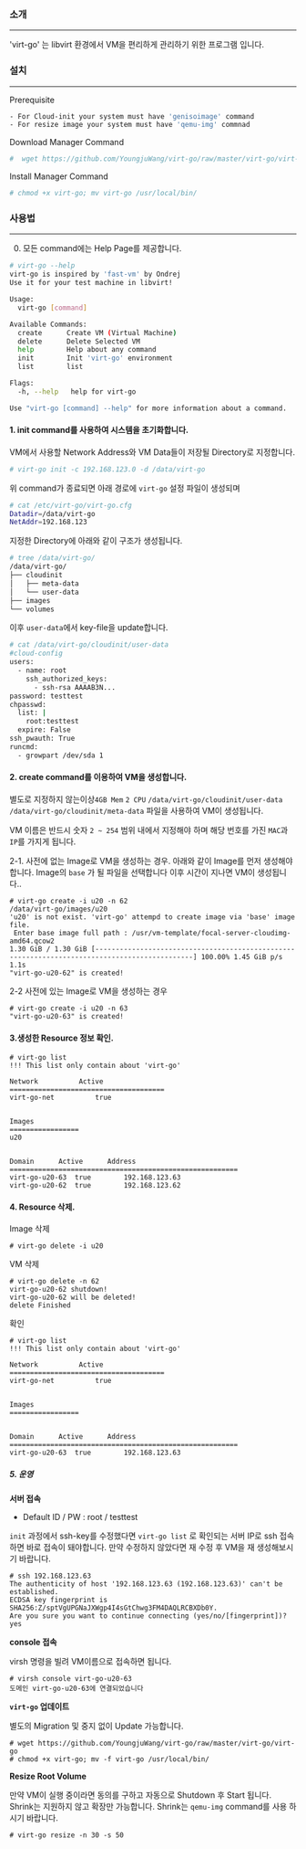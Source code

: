 ### 소개
---

'virt-go' 는 libvirt 환경에서 VM을 편리하게 관리하기 위한 프로그램 입니다.


### 설치
---


Prerequisite
```bash
- For Cloud-init your system must have 'genisoimage' command
- For resize image your system must have 'qemu-img' commnad
```


Download Manager Command
```bash
#  wget https://github.com/YoungjuWang/virt-go/raw/master/virt-go/virt-go
```


Install Manager Command
```bash
# chmod +x virt-go; mv virt-go /usr/local/bin/
```


### 사용법
---


0. 모든 command에는 Help Page를 제공합니다.
```bash
# virt-go --help
virt-go is inspired by 'fast-vm' by Ondrej
Use it for your test machine in libvirt!

Usage:
  virt-go [command]

Available Commands:
  create      Create VM (Virtual Machine)
  delete      Delete Selected VM
  help        Help about any command
  init        Init 'virt-go' environment
  list        list

Flags:
  -h, --help   help for virt-go

Use "virt-go [command] --help" for more information about a command.
```


#### 1. init command를 사용하여 시스템을 초기화합니다.


VM에서 사용할 Network Address와 VM Data들이 저장될 Directory로 지정합니다.
```bash
# virt-go init -c 192.168.123.0 -d /data/virt-go
```


위 command가 종료되면 아래 경로에 `virt-go` 설정 파일이 생성되며
```bash
# cat /etc/virt-go/virt-go.cfg
Datadir=/data/virt-go
NetAddr=192.168.123
```


지정한 Directory에 아래와 같이 구조가 생성됩니다.
```bash
# tree /data/virt-go/
/data/virt-go/
├── cloudinit
│   ├── meta-data
│   └── user-data
├── images
└── volumes
```


이후 `user-data`에서 key-file을 update합니다.
```bash
# cat /data/virt-go/cloudinit/user-data
#cloud-config
users:
  - name: root
    ssh_authorized_keys:
      - ssh-rsa AAAAB3N...
password: testtest
chpasswd:
  list: |
    root:testtest
  expire: False
ssh_pwauth: True
runcmd:
  - growpart /dev/sda 1
```


#### 2. create command를 이용하여 VM을 생성합니다.


별도로 지정하지 않는이상`4GB Mem` `2 CPU` `/data/virt-go/cloudinit/user-data` `/data/virt-go/cloudinit/meta-data` 파일을 사용하여 VM이 생성됩니다.

VM 이름은 반드시 숫자 `2 ~ 254` 범위 내에서 지정해야 하며 해당 번호를 가진 `MAC`과 `IP`를 가지게 됩니다.


2-1. 사전에 없는 Image로 VM을 생성하는 경우.
아래와 같이 Image를 먼저 생성해야합니다. Image의 `base` 가 될 파일을 선택합니다
이후 시간이 지나면 VM이 생성됩니다..

```
# virt-go create -i u20 -n 62
/data/virt-go/images/u20
'u20' is not exist. 'virt-go' attempd to create image via 'base' image file.
 Enter base image full path : /usr/vm-template/focal-server-cloudimg-amd64.qcow2
1.30 GiB / 1.30 GiB [----------------------------------------------------------------------------------------------] 100.00% 1.45 GiB p/s 1.1s
"virt-go-u20-62" is created!
```


2-2 사전에 있는 Image로 VM을 생성하는 경우

```
# virt-go create -i u20 -n 63
"virt-go-u20-63" is created!
```


#### 3.생성한 Resource 정보 확인.


```
# virt-go list
!!! This list only contain about 'virt-go'

Network 		 Active
======================================
virt-go-net 		 true


Images
=================
u20


Domain		Active		Address
========================================================
virt-go-u20-63	true		192.168.123.63
virt-go-u20-62	true		192.168.123.62
```


#### 4. Resource 삭제.


Image 삭제
```
# virt-go delete -i u20
```


VM 삭제
```
# virt-go delete -n 62
virt-go-u20-62 shutdown!
virt-go-u20-62 will be deleted!
delete Finished
```


확인
```
# virt-go list
!!! This list only contain about 'virt-go'

Network 		 Active
======================================
virt-go-net 		 true


Images
=================


Domain		Active		Address
========================================================
virt-go-u20-63	true		192.168.123.63
```


##### 5. 운영


**서버 접속**

- Default ID / PW : root / testtest

`init` 과정에서 ssh-key를 수정했다면 `virt-go list` 로 확인되는 서버 IP로 ssh 접속하면 바로 접속이 돼야합니다.
만약 수정하지 않았다면 재 수정 후 VM을 재 생성해보시기 바랍니다.

```
# ssh 192.168.123.63
The authenticity of host '192.168.123.63 (192.168.123.63)' can't be established.
ECDSA key fingerprint is SHA256:Z/sptVgUPGNaJXWgp4I4sGtChwg3FM4DAQLRCBXDb0Y.
Are you sure you want to continue connecting (yes/no/[fingerprint])?  yes
```


**console 접속**


virsh 명령을 빌려 VM이름으로 접속하면 됩니다.
```
# virsh console virt-go-u20-63
도메인 virt-go-u20-63에 연결되었습니다
```


**`virt-go` 업데이트**


별도의 Migration 및 중지 없이 Update 가능합니다.
```
# wget https://github.com/YoungjuWang/virt-go/raw/master/virt-go/virt-go
# chmod +x virt-go; mv -f virt-go /usr/local/bin/
```


**Resize Root Volume**


만약 VM이 실행 중이라면 동의를 구하고 자동으로 Shutdown 후 Start 됩니다.
Shrink는 지원하지 않고 확장만 가능합니다. Shrink는 `qemu-img` command를 사용 하시기 바랍니다.

```
# virt-go resize -n 30 -s 50
```

